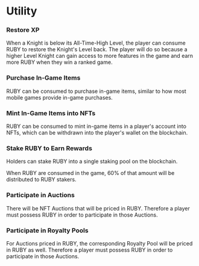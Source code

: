 # Utility

### Restore XP

When a Knight is below its All-Time-High Level, the player can consume RUBY to restore the Knight's Level back. The player will do so because a higher Level Knight can gain access to more features in the game and earn more RUBY when they win a ranked game.

### Purchase In-Game Items

RUBY can be consumed to purchase in-game items, similar to how most mobile games provide in-game purchases.

### Mint In-Game Items into NFTs

RUBY can be consumed to mint in-game items in a player's account into NFTs, which can be withdrawn into the player's wallet on the blockchain.

### Stake RUBY to Earn Rewards

Holders can stake RUBY into a single staking pool on the blockchain.

When RUBY are consumed in the game, 60% of that amount will be distributed to RUBY stakers.

### Participate in Auctions

There will be NFT Auctions that will be priced in RUBY. Therefore a player must possess RUBY in order to participate in those Auctions.

### Participate in Royalty Pools

For Auctions priced in RUBY, the corresponding Royalty Pool will be priced in RUBY as well. Therefore a player must possess RUBY in order to participate in those Auctions.
